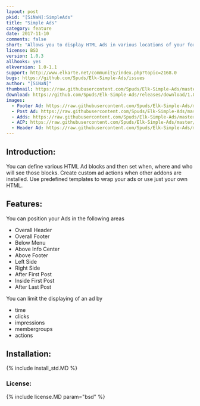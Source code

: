 ```yaml
---
layout: post
pkid: "[SiNaN]:SimpleAds"
title: "Simple Ads"
category: feature
date: 2017-11-10
comments: false
short: "Allows you to display HTML Ads in various locations of your forum"
license: BSD
version: 1.0.3
allhooks: yes
elkversion: 1.0-1.1
support: http://www.elkarte.net/community/index.php?topic=2168.0
bugs: https://github.com/Spuds/Elk-Simple-Ads/issues
author: "[SiNaN]"
thumbnail: https://raw.githubusercontent.com/Spuds/Elk-Simple-Ads/master/sample_images/sa_acp.jpg
download: https://github.com/Spuds/Elk-Simple-Ads/releases/download/1.0.3/elk_SimpleAds.zip
images:
  - Footer Ad: https://raw.githubusercontent.com/Spuds/Elk-Simple-Ads/master/sample_images/footer_info.jpg
  - Post Ad: https://raw.githubusercontent.com/Spuds/Elk-Simple-Ads/master/sample_images/post.jpg
  - Adds: https://raw.githubusercontent.com/Spuds/Elk-Simple-Ads/master/sample_images/sa_add.jpg
  - ACP: https://raw.githubusercontent.com/Spuds/Elk-Simple-Ads/master/sample_images/sa_acp.jpg
  - Header Ad: https://raw.githubusercontent.com/Spuds/Elk-Simple-Ads/master/sample_images/header.jpg
---
```


## Introduction:
You can define various HTML Ad blocks and then set when, where and who will see those blocks. Create custom ad actions when other addons are installed. Use predefined templates to wrap your ads or use just your own HTML.

## Features:
You can position your Ads in the following areas

-  Overall Header
-  Overall Footer
-  Below Menu
-  Above Info Center
-  Above Footer
-  Left Side
-  Right Side
-  After First Post
-  Inside First Post
-  After Last Post

You can limit the displaying of an ad by

-  time
-  clicks
-  impressions
-  membergroups
-  actions

## Installation:
{% include install_std.MD %}

### License:
{% include license.MD param="bsd" %}